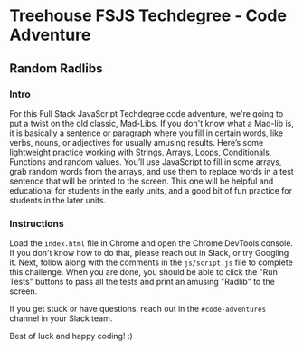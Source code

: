 
# Treehouse FSJS Techdegree - Code Adventure

## Random Radlibs

### Intro

For this Full Stack JavaScript Techdegree code adventure, we're going to put a twist on the old classic, Mad-Libs.  If you don't know what a Mad-lib is, it is basically a sentence or paragraph where you fill in certain words, like verbs, nouns, or adjectives for usually amusing results. Here’s some lightweight practice working with Strings, Arrays, Loops, Conditionals, Functions and random values.  You’ll use JavaScript to fill in some arrays, grab random words from the arrays, and use them to replace words in a test sentence that will be printed to the screen. This one will be helpful and educational for students in the early units, and a good bit of fun practice for students in the later units.  

  

### Instructions

Load the `index.html` file in Chrome and open the Chrome DevTools console.  If you don't know how to do that, please reach out in Slack, or try Googling it.  Next, follow along with the comments in the `js/script.js` file to complete this challenge.  When you are done, you should be able to click the "Run Tests" buttons to pass all the tests and print an amusing "Radlib" to the screen.

If you get stuck or have questions, reach out in the `#code-adventures` channel in your Slack team.

Best of luck and happy coding! :)